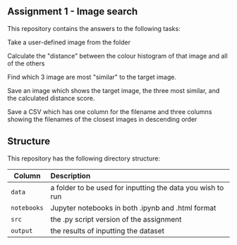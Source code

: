 ## Assignment 1 - Image search

This repository contains the answers to the following tasks:

Take a user-defined image from the folder

Calculate the "distance" between the colour histogram of that image and all of the others

Find which 3 image are most "similar" to the target image.

Save an image which shows the target image, the three most similar, and the calculated distance score.

Save a CSV which has one column for the filename and three columns showing the filenames of the closest images in descending order


## Structure

This repository has the following directory structure:

| Column | Description|
|--------|:-----------|
```data```| a folder to be used for inputting the data you wish to run
```notebooks``` | Jupyter notebooks in both .ipynb and .html format
```src``` | the .py script version of the assignment
```output``` | the results of inputting the dataset 
